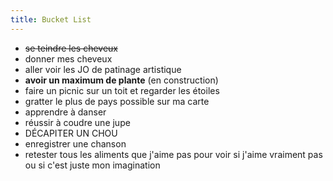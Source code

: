 ```yaml
---
title: Bucket List
---
```

- ~~se teindre les cheveux~~
- donner mes cheveux
- aller voir les JO de patinage artistique
- **avoir un maximum de plante** (en construction)
- faire un picnic sur un toit et regarder les étoiles
- gratter le plus de pays possible sur ma carte
- apprendre à danser
- réussir à coudre une jupe
- DÉCAPITER UN CHOU
- enregistrer une chanson
- retester tous les aliments que j'aime pas pour voir si j'aime vraiment pas ou si c'est juste mon imagination